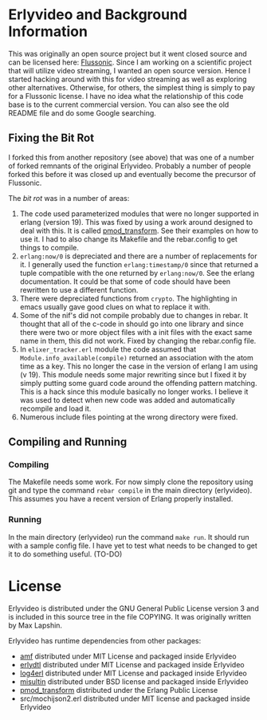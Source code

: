 # Erlyvideo and Background Information

This was originally an open source project but it went closed source and can be licensed here: [Flussonic](https://flussonic.com). Since I am working on a scientific project that will utilize video streaming, I wanted an open source version. Hence I started hacking around with this for video streaming as well as exploring other alternatives. Otherwise, for others,  the simplest thing is simply to pay for a Flussonic license. I have no idea what the relationship of this code base is to the current commercial version. You can also see the old README file and do some Google searching.


## Fixing the Bit Rot
I forked this from another repository (see above) that was one of a number of forked remnants of the original Erlyvideo. Probably a number of people forked this before it was closed up and eventually become the precursor of Flussonic. 

The _bit rot_ was in a number of areas:
1. The code used parameterized modules that were no longer supported in erlang (version 19). This was fixed by using a work around designed to deal with this. It is called [pmod_transform](https://github.com/erlang/pmod_transform). See their examples on how to use it. I had to also change its Makefile and the rebar.config to get things to compile.
2. `erlang:now/0` is depreciated and there are a number of replacements for it. I generally used the function `erlang:timestamp/0` since that returned a tuple compatible with the one returned by `erlang:now/0`. See the erlang documentation. It could be that some of code should have been rewritten to use a different function. 
3. There were depreciated functions from `crypto`. The highlighting in emacs usually gave good clues on what to replace it with.
4. Some of the nif's did not compile probably due to changes in rebar. It thought that all of the c-code in should go into one library and since there were two or more object files with a init files with the exact same name in them, this did not work. Fixed by changing the rebar.config file. 
5. In `elixer_tracker.erl` module the code assumed that `Module.info_available(compile)` returned an association with the atom time as a key. This no longer the case in the version of erlang I am using (v 19). This module needs some major rewriting since but I fixed it by simply putting some guard code around the offending pattern matching. This is a hack since this module basically no longer works. I believe it was used to detect when new code was added and automatically recompile and load it. 
6. Numerous include files pointing at the wrong directory were fixed. 

## Compiling and Running

### Compiling
The Makefile needs some work. For now simply clone the repository using git and type the command `rebar compile` in the main directory (erlyvideo). This assumes you have a recent version of Erlang properly installed. 

### Running
In the main directory (erlyvideo) run the command `make run`. It should run with a sample config file. I have yet to test what needs to be changed to get it to do something useful. (TO-DO)

# License

Erlyvideo is distributed under the GNU General Public License version 3 and is included in this source tree in the file COPYING. It was originally written by Max Lapshin. 

Erlyvideo has runtime dependencies from other packages:

* [amf](http://github.com/maxlapshin/eamf) distributed under MIT License and packaged inside Erlyvideo
* [erlydtl](http://github.com/erlyvideo/erlydtl) distributed under MIT License and packaged inside Erlyvideo
* [log4erl](http://github.com/erlyvideo/log4erl) distributed under MIT License and packaged inside Erlyvideo
* [misultin](http://github.com/ostinelli/misultin) distributed under BSD license and packaged inside Erlyvideo
* [pmod_transform](https://github.com/erlang/pmod_transform) distributed under the Erlang Public License
* src/mochijson2.erl distributed under MIT license and packaged inside Erlyvideo

